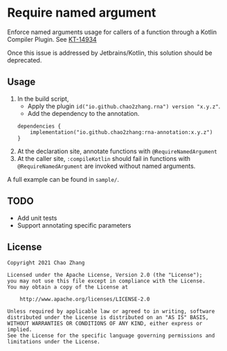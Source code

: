 # Require named argument

Enforce named arguments usage for callers of a function through a Kotlin Compiler Plugin.
See [KT-14934](https://youtrack.jetbrains.com/issue/KT-14934)

Once this issue is addressed by Jetbrains/Kotlin, this solution should be deprecated.

## Usage

1. In the build script,
    - Apply the plugin `id("io.github.chao2zhang.rna") version "x.y.z"`.
    - Add the dependency to the annotation.
    ```
    dependencies {
        implementation("io.github.chao2zhang:rna-annotation:x.y.z")
    }
    ```
2. At the declaration site, annotate functions with `@RequireNamedArgument`
3. At the caller site, `:compileKotlin` should fail in functions with `@RequireNamedArgument` are invoked without named arguments.

A full example can be found in `sample/`.

## TODO

- Add unit tests
- Support annotating specific parameters

## License
```
Copyright 2021 Chao Zhang

Licensed under the Apache License, Version 2.0 (the "License");
you may not use this file except in compliance with the License.
You may obtain a copy of the License at

    http://www.apache.org/licenses/LICENSE-2.0

Unless required by applicable law or agreed to in writing, software
distributed under the License is distributed on an "AS IS" BASIS,
WITHOUT WARRANTIES OR CONDITIONS OF ANY KIND, either express or implied.
See the License for the specific language governing permissions and
limitations under the License.
```
